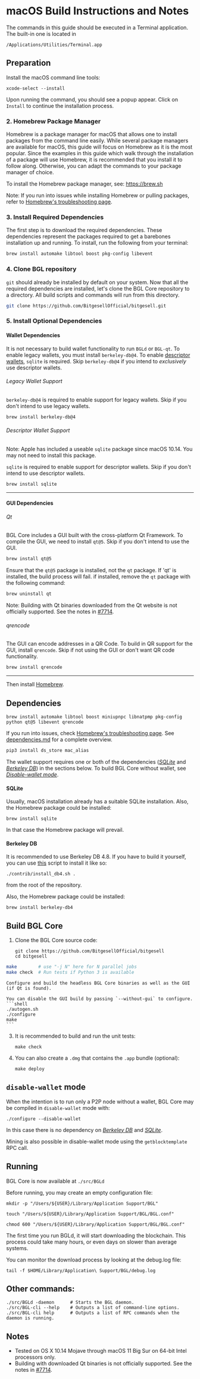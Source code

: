 # macOS Build Instructions and Notes

The commands in this guide should be executed in a Terminal application.
The built-in one is located in
```
/Applications/Utilities/Terminal.app
```

## Preparation
Install the macOS command line tools:

```shell
xcode-select --install
```

Upon running the command, you should see a popup appear.
Click on `Install` to continue the installation process.

### 2. Homebrew Package Manager

Homebrew is a package manager for macOS that allows one to install packages from the command line easily.
While several package managers are available for macOS, this guide will focus on Homebrew as it is the most popular.
Since the examples in this guide which walk through the installation of a package will use Homebrew, it is recommended that you install it to follow along.
Otherwise, you can adapt the commands to your package manager of choice.

To install the Homebrew package manager, see: https://brew.sh

Note: If you run into issues while installing Homebrew or pulling packages, refer to [Homebrew's troubleshooting page](https://docs.brew.sh/Troubleshooting).

### 3. Install Required Dependencies

The first step is to download the required dependencies.
These dependencies represent the packages required to get a barebones installation up and running.
To install, run the following from your terminal:

``` bash
brew install automake libtool boost pkg-config libevent
```

### 4. Clone BGL repository

`git` should already be installed by default on your system.
Now that all the required dependencies are installed, let's clone the BGL Core repository to a directory.
All build scripts and commands will run from this directory.

``` bash
git clone https://github.com/BitgesellOfficial/bitgesell.git
```

### 5. Install Optional Dependencies

#### Wallet Dependencies

It is not necessary to build wallet functionality to run `BGLd` or  `BGL-qt`.
To enable legacy wallets, you must install `berkeley-db@4`.
To enable [descriptor wallets](https://github.com/BitgesellOfficial/bitgesell/blob/master/doc/descriptors.md), `sqlite` is required.
Skip `berkeley-db@4` if you intend to *exclusively* use descriptor wallets.

###### Legacy Wallet Support

`berkeley-db@4` is required to enable support for legacy wallets.
Skip if you don't intend to use legacy wallets.

``` bash
brew install berkeley-db@4
```

###### Descriptor Wallet Support

Note: Apple has included a useable `sqlite` package since macOS 10.14.
You may not need to install this package.

`sqlite` is required to enable support for descriptor wallets.
Skip if you don't intend to use descriptor wallets.

``` bash
brew install sqlite
```
---

#### GUI Dependencies

###### Qt

BGL Core includes a GUI built with the cross-platform Qt Framework.
To compile the GUI, we need to install `qt@5`.
Skip if you don't intend to use the GUI.

``` bash
brew install qt@5
```

Ensure that the `qt@5` package is installed, not the `qt` package.
If 'qt' is installed, the build process will fail.
if installed, remove the `qt` package with the following command:

``` bash
brew uninstall qt
```

Note: Building with Qt binaries downloaded from the Qt website is not officially supported.
See the notes in [#7714](https://github.com/bitcoin/bitcoin/issues/7714).

###### qrencode

The GUI can encode addresses in a QR Code. To build in QR support for the GUI, install `qrencode`.
Skip if not using the GUI or don't want QR code functionality.

``` bash
brew install qrencode
```
---

Then install [Homebrew](https://brew.sh).

## Dependencies
```shell
brew install automake libtool boost miniupnpc libnatpmp pkg-config python qt@5 libevent qrencode
```

If you run into issues, check [Homebrew's troubleshooting page](https://docs.brew.sh/Troubleshooting).
See [dependencies.md](dependencies.md) for a complete overview.

``` bash
pip3 install ds_store mac_alias
```

The wallet support requires one or both of the dependencies ([*SQLite*](#sqlite) and [*Berkeley DB*](#berkeley-db)) in the sections below.
To build BGL Core without wallet, see [*Disable-wallet mode*](#disable-wallet-mode).

#### SQLite

Usually, macOS installation already has a suitable SQLite installation.
Also, the Homebrew package could be installed:

```shell
brew install sqlite
```

In that case the Homebrew package will prevail.

#### Berkeley DB

It is recommended to use Berkeley DB 4.8. If you have to build it yourself,
you can use [this](/contrib/install_db4.sh) script to install it
like so:

```shell
./contrib/install_db4.sh .
```

from the root of the repository.

Also, the Homebrew package could be installed:

```shell
brew install berkeley-db4
```

## Build BGL Core

1. Clone the BGL Core source code:
    ```shell
    git clone https://github.com/BitgesellOfficial/bitgesell
    cd bitgesell
    ```

``` bash
make        # use "-j N" here for N parallel jobs
make check  # Run tests if Python 3 is available
```

    Configure and build the headless BGL Core binaries as well as the GUI (if Qt is found).

    You can disable the GUI build by passing `--without-gui` to configure.
    ```shell
    ./autogen.sh
    ./configure
    make
    ```

3.  It is recommended to build and run the unit tests:
    ```shell
    make check
    ```

4.  You can also create a  `.dmg` that contains the `.app` bundle (optional):
    ```shell
    make deploy
    ```

## `disable-wallet` mode
When the intention is to run only a P2P node without a wallet, BGL Core may be
compiled in `disable-wallet` mode with:
```shell
./configure --disable-wallet
```

In this case there is no dependency on [*Berkeley DB*](#berkeley-db) and [*SQLite*](#sqlite).

Mining is also possible in disable-wallet mode using the `getblocktemplate` RPC call.

## Running
BGL Core is now available at `./src/BGLd`

Before running, you may create an empty configuration file:
```shell
mkdir -p "/Users/${USER}/Library/Application Support/BGL"

touch "/Users/${USER}/Library/Application Support/BGL/BGL.conf"

chmod 600 "/Users/${USER}/Library/Application Support/BGL/BGL.conf"
```

The first time you run BGLd, it will start downloading the blockchain. This process could
take many hours, or even days on slower than average systems.

You can monitor the download process by looking at the debug.log file:
```shell
tail -f $HOME/Library/Application\ Support/BGL/debug.log
```

## Other commands:
```shell
./src/BGLd -daemon      # Starts the BGL daemon.
./src/BGL-cli --help    # Outputs a list of command-line options.
./src/BGL-cli help      # Outputs a list of RPC commands when the daemon is running.
```

## Notes
* Tested on OS X 10.14 Mojave through macOS 11 Big Sur on 64-bit Intel
processors only.
* Building with downloaded Qt binaries is not officially supported. See the notes in [#7714](https://github.com/bitcoin/bitcoin/issues/7714).

